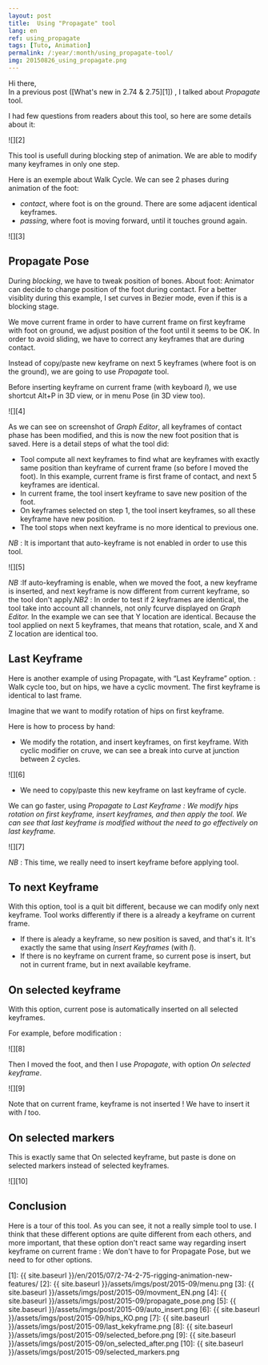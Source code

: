 ```yaml
---
layout: post
title:  Using "Propagate" tool
lang: en
ref: using_propagate
tags: [Tuto, Animation]
permalink: /:year/:month/using_propagate-tool/
img: 20150826_using_propagate.png
---
```


Hi there,  
In a previous post ([What's new in 2.74 & 2.75][1]) , I talked about _Propagate_ tool.

I had few questions from readers about this tool, so here are some details about it:

![][2]

This tool is usefull during blocking step of animation. We are able to modify many keyframes in only one step.

Here is an exemple about Walk Cycle. We can see 2 phases during animation of the foot:

* _contact_, where foot is on the ground. There are some adjacent identical keyframes.
* _passing_, where foot is moving forward, until it touches ground again.

![][3]

## Propagate Pose

During _blocking_, we have to tweak position of bones. About foot: Animator can decide to change position of the foot during contact. For a better visiblity during this example, I set curves in Bezier mode, even if this is a blocking stage.

We move current frame in order to have current frame on first keyframe with foot on ground, we adjust position of the foot until it seems to be OK. In order to avoid sliding, we have to correct any keyframes that are during contact.

Instead of copy/paste new keyframe on next 5 keyframes (where foot is on the ground), we are going to use _Propagate_ tool.

Before inserting keyframe on current frame (with keyboard _I_), we use shortcut Alt+P in 3D view, or in menu Pose (in 3D view too).

![][4]

As we can see on screenshot of _Graph Editor_, all keyframes of contact phase has been modified, and this is now the new foot position that is saved. Here is a detail steps of what the tool did:

* Tool compute all next keyframes to find what are keyframes with exactly same position than keyframe of current frame (so before I moved the foot). In this example, current frame is first frame of contact, and next 5 keyframes are identical.
* In current frame, the tool insert keyframe to save new position of the foot.
* On keyframes selected on step 1, the tool insert keyframes, so all these keyframe have new position.
* The tool stops when next keyframe is no more identical to previous one.

_NB_ : It is important that auto-keyframe is not enabled in order to use this tool.

![][5]

_NB_ :If auto-keyframing is enable, when we moved the foot, a new keyframe is inserted, and next keyframe is now different from current keyframe, so the tool don't apply._NB2_ : In order to test if 2 keyframes are identical, the tool take into account all channels, not only fcurve displayed on _Graph Editor._ In the example we can see that Y location are identical. Because the tool applied on next 5 keyframes, that means that rotation, scale, and X and Z location are identical too.

## Last Keyframe

Here is another example of using Propagate, with &#8220;Last Keyframe&#8221; option. : Walk cycle too, but on hips, we have a cyclic movment. The first keyframe is identical to last frame.

Imagine that we want to modify rotation of hips on first keyframe.

Here is how to process by hand:

* We modify the rotation, and insert keyframes, on first keyframe. With cyclic modifier on cruve, we can see a break into curve at junction between 2 cycles.

![][6]

* We need to copy/paste this new keyframe on last keyframe of cycle.

We can go faster, using _Propagate to Last Keyframe : We modify hips rotation on first keyframe, insert keyframes, and then apply the tool. We can see that last keyframe is modified without the need to go effectively on last keyframe._


![][7]

_NB_ : This time, we really need to insert keyframe before applying tool.

## To next Keyframe

With this option, tool is a quit bit different, because we can modify only next keyframe. Tool works differently if there is a already a keyframe on current frame.

* If there is aleady a keyframe, so new position is saved, and that's it. It's exactly the same that using _Insert Keyframes_ (with _I_).
* If there is no keyframe on current frame, so current pose is insert, but not in current frame, but in next available keyframe.

## On selected keyframe

With this option, current pose is automatically inserted on all selected keyframes.

For example, before modification :

![][8]

Then I moved the foot, and then I use _Propagate_, with option _On selected keyframe_.

![][9]

Note that on current frame, keyframe is not inserted ! We have to insert it with _I_ too.

## On selected markers

This is exactly same that On selected keyframe, but paste is done on selected markers instead of selected keyframes.

![][10]

## Conclusion

Here is a tour of this tool. As you can see, it not a really simple tool to use. I think that these different options are quite different from each others, and more important, that these option don't react same way regarding insert keyframe on current frame : We don't have to for Propagate Pose, but we need to for other options.

[1]: {{ site.baseurl }}/en/2015/07/2-74-2-75-rigging-animation-new-features/
[2]: {{ site.baseurl }}/assets/imgs/post/2015-09/menu.png
[3]: {{ site.baseurl }}/assets/imgs/post/2015-09/movment_EN.png
[4]: {{ site.baseurl }}/assets/imgs/post/2015-09/propagate_pose.png
[5]: {{ site.baseurl }}/assets/imgs/post/2015-09/auto_insert.png
[6]: {{ site.baseurl }}/assets/imgs/post/2015-09/hips_KO.png
[7]: {{ site.baseurl }}/assets/imgs/post/2015-09/last_kekyframe.png
[8]: {{ site.baseurl }}/assets/imgs/post/2015-09/selected_before.png
[9]: {{ site.baseurl }}/assets/imgs/post/2015-09/on_selected_after.png
[10]: {{ site.baseurl }}/assets/imgs/post/2015-09/selected_markers.png
